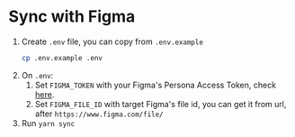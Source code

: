# Sync with Figma

1. Create `.env` file, you can copy from `.env.example`
   ```sh
   cp .env.example .env
   ```
2. On `.env`:
   1. Set `FIGMA_TOKEN` with your Figma's Persona Access Token, check [here](https://help.figma.com/hc/en-us/articles/8085703771159-Manage-personal-access-tokens).
   2. Set `FIGMA_FILE_ID` with target Figma's file id, you can get it from url, after `https://www.figma.com/file/`
3. Run `yarn sync`
